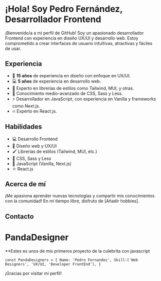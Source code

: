 # ¡Hola! Soy Pedro Fernández, Desarrollador Frontend

¡Bienvenido/a a mi perfil de GitHub! Soy un apasionado desarrollador Frontend con experiencia en diseño UX/UI y desarrollo web. Estoy comprometido a crear interfaces de usuario intuitivas, atractivas y fáciles de usar.

## Experiencia

- 🎨 **15 años** de experiencia en diseño con enfoque en UX/UI.
- 💻 **5 años** de experiencia en desarrollo web.
- 🚀 Experto en librerías de estilos como Tailwind, MUI, y otras.
- 🌟 Conocimiento medio-avanzado de CSS, Sass y Less.
- ⚡ Desarrollador en JavaScript, con experiencia en Vanilla y frameworks como Next.js.
- 🔥 Experto en React.js.

## Habilidades

- 💻 Desarrollo Frontend
- 🎨 Diseño web y UX/UI
- 🖌️ Librerías de estilos (Tailwind, MUI, etc.)
- 🎨 CSS, Sass y Less
- 🚀 JavaScript (Vanilla, Next.js)
- ⚛️ React.js

## Acerca de mí

¡Me apasiona aprender nuevas tecnologías y compartir mis conocimientos con la comunidad! En mi tiempo libre, disfruto de [Añadir hobbies].

## Contacto

 # PandaDesigner
**Estes es unos de mis primeros proyecto de la culebrita con javascript 

``
const PandaDesigners = {
Name: 'Pedro Fernandez',
Skill:['Web Designers', 'UX/UI, 'Developer FrontEnd'],
}
``

¡Gracias por visitar mi perfil!
